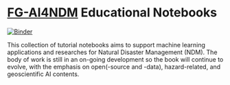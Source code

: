 # [FG-AI4NDM](https://www.itu.int/en/ITU-T/focusgroups/ai4ndm/Pages/default.aspx) Educational Notebooks

[![Binder](https://mybinder.org/badge_logo.svg)](https://mybinder.org/v2/gh/jeepchinnawat/edumat-book/HEAD)

This collection of tutorial notebooks aims to support machine learning applications and researches for Natural Disaster Management (NDM). The body of work is still in an on-going development so the book will continue to evolve, with the emphasis on open(-source and -data), hazard-related, and geoscientific AI contents.

```{tableofcontents}
```
